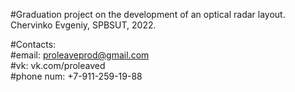 #Graduation project on the development of an optical radar layout. Chervinko Evgeniy, SPBSUT, 2022.                                                              

#Contacts:                                                                                                                             
#email:      proleaveprod@gmail.com                                                                                                                             
#vk:         vk.com/proleaved                                                                                                                            
#phone num:  +7-911-259-19-88                                                                                             
